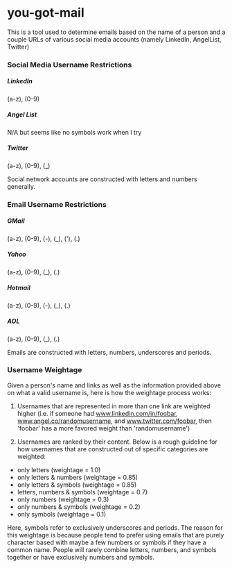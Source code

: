 # you-got-mail
This is a tool used to determine emails based on the name of a person and a couple URLs of various social media accounts (namely LinkedIn, AngelList, Twitter)
### Social Media Username Restrictions
##### LinkedIn
(a-z), (0-9)
##### Angel List
N/A but seems like no symbols work when I try
##### Twitter
(a-z), (0-9), (_)

Social network accounts are constructed with letters and numbers generally.

### Email Username Restrictions
##### GMail
(a-z), (0-9), (-), (_), ('), (.)
##### Yahoo
(a-z), (0-9), (_), (.)
##### Hotmail
(a-z), (0-9), (-), (_), (.)
##### AOL
(a-z), (0-9), (_), (.)

Emails are constructed with letters, numbers, underscores and periods.

### Username Weightage
Given a person's name and links as well as the information provided above on what a valid username is, here is how the weightage process works:

1) Usernames that are represented in more than one link are weighted higher (i.e. if someone had www.linkedin.com/in/foobar, www.angel.co/randomusername, and www.twitter.com/foobar, then 'foobar' has a more favored weight than 'randomusername')

2) Usernames are ranked by their content. Below is a rough guideline for how usernames that are constructed out of specific categories are weighted:
- only letters (weightage = 1.0)
- only letters & numbers (weightage = 0.85)
- only letters & symbols (weightage = 0.85)
- letters, numbers & symbols (weightage = 0.7)
- only numbers (weightage = 0.3)
- only numbers & symbols (weightage = 0.2)
- only symbols (weightage = 0.1)

Here, symbols refer to exclusively underscores and periods. The reason for this weightage is because people tend to prefer using emails that are purely character based with maybe a few numbers or symbols if they have a common name. People will rarely combine letters, numbers, and symbols together or have exclusively numbers and symbols.